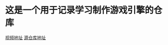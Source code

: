 # 这是一个用于记录学习制作游戏引擎的仓库
[视频地址](https://www.youtube.com/@TheCherno)
[源仓库地址](https://github.com/TheCherno/Hazel)